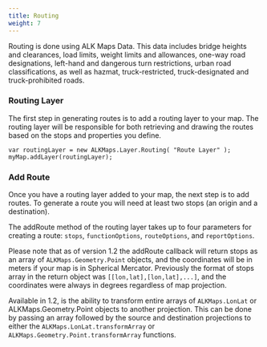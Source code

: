 ```yaml
---
title: Routing
weight: 7
---
```


Routing is done using ALK Maps Data. This data includes bridge heights and clearances, load limits, weight limits and allowances, one-way road designations, left-hand and dangerous turn restrictions, urban road classifications, as well as hazmat, truck-restricted, truck-designated and truck-prohibited roads.

### Routing Layer

The first step in generating routes is to add a routing layer to your map. The routing layer will be responsible for both retrieving and drawing the routes based on the stops and properties you define.

```
var routingLayer = new ALKMaps.Layer.Routing( "Route Layer" );
myMap.addLayer(routingLayer);
```

### Add Route

Once you have a routing layer added to your map, the next step is to add routes. To generate a route you will need at least two stops (an origin and a destination).

The addRoute method of the routing layer takes up to four parameters for creating a route: `stops`, `functionOptions`, `routeOptions`, and `reportOptions`.

Please note that as of version 1.2 the addRoute callback will return stops as an array of `ALKMaps.Geometry.Point` objects, and the coordinates will be in meters if your map is in Spherical Mercator. Previously the format of stops array in the return object was `[[lon,lat],[lon,lat],...]`, and the coordinates were always in degrees regardless of map projection.

Available in 1.2, is the ability to transform entire arrays of `ALKMaps.LonLat` or ALKMaps.Geometry.Point objects to another projection. This can be done by passing an array followed by the source and destination projections to either the `ALKMaps.LonLat.transformArray` or `ALKMaps.Geometry.Point.transformArray` functions.
